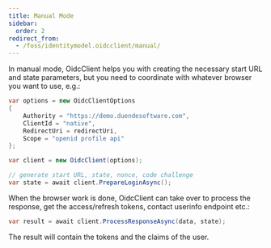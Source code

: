 ```yaml
---
title: Manual Mode
sidebar:
  order: 2
redirect_from:
  - /foss/identitymodel.oidcclient/manual/
---
```


In manual mode, OidcClient helps you with creating the necessary start
URL and state parameters, but you need to coordinate with whatever
browser you want to use, e.g.:

```csharp
var options = new OidcClientOptions
{
    Authority = "https://demo.duendesoftware.com",
    ClientId = "native",
    RedirectUri = redirectUri,
    Scope = "openid profile api"
};

var client = new OidcClient(options);

// generate start URL, state, nonce, code challenge
var state = await client.PrepareLoginAsync();
```

When the browser work is done, OidcClient can take over to process the
response, get the access/refresh tokens, contact userinfo endpoint
etc.:

```csharp
var result = await client.ProcessResponseAsync(data, state);
```

The result will contain the tokens and the claims of the user.

